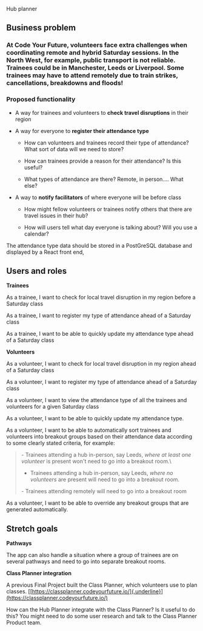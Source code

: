 Hub planner

## Business problem

### At Code Your Future, volunteers face extra challenges when coordinating remote and hybrid Saturday sessions. In the North West, for example, public transport is not reliable. Trainees could be in Manchester, Leeds or Liverpool. Some trainees may have to attend remotely due to train strikes, cancellations, breakdowns and floods!

### Proposed functionality

- A way for trainees and volunteers to **check travel disruptions** in
  their region

- A way for everyone to **register their attendance type**

  - How can volunteers and trainees record their type of attendance?
    What sort of data will we need to store?

  - How can trainees provide a reason for their attendance? Is this
    useful?

  - What types of attendance are there? Remote, in person.... What
    else?

- A way to **notify facilitators** of where everyone will be before
  class

  - How might fellow volunteers or trainees notify others that there
    are travel issues in their hub?

  - How will users tell what day everyone is talking about? Will you
    use a calendar?

The attendance type data should be stored in a PostGreSQL database and
displayed by a React front end,

## Users and roles

**Trainees**

As a trainee, I want to check for local travel disruption in my region
before a Saturday class

As a trainee, I want to register my type of attendance ahead of a
Saturday class

As a trainee, I want to be able to quickly update my attendance type
ahead of a Saturday class

**Volunteers**

As a volunteer, I want to check for local travel disruption in my region
ahead of a Saturday class

As a volunteer, I want to register my type of attendance ahead of a
Saturday class

As a volunteer, I want to view the attendance type of all the trainees
and volunteers for a given Saturday class

As a volunteer, I want to be able to quickly update my attendance type.

As a volunteer, I want to be able to automatically sort trainees and
volunteers into breakout groups based on their attendance data according
to some clearly stated criteria, for example:

> \- Trainees attending a hub in-person, say Leeds, _where at least one
> volunteer_ is present won't need to go into a breakout room.\
>
> - Trainees attending a hub in-person, say Leeds, _where no volunteers_
>   are present will need to go into a breakout room.
>
> \- Trainees attending remotely will need to go into a breakout room

As a volunteer, I want to be able to override any breakout groups that
are generated automatically.

## Stretch goals

**Pathways**

The app can also handle a situation where a group of trainees are on
several pathways and need to go into separate breakout rooms.

**Class Planner integration**

A previous Final Project built the Class Planner, which volunteers use
to plan classes.
[[https://classplanner.codeyourfuture.io/]{.underline}](https://classplanner.codeyourfuture.io/)

How can the Hub Planner integrate with the Class Planner? Is it useful
to do this? You might need to do some user research and talk to the
Class Planner Product team.
